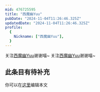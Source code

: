 ```yaml
---
mid: 476725595
title: "西魔幽Yuu"
pubDate: "2024-11-04T11:26:46.325Z"
updatedDate: "2024-11-04T11:26:46.325Z"
profile:
  {
    Nickname: ["西魔幽Yuu"],
  }
---
```


关注[西魔幽Yuu](https://space.bilibili.com/476725595)谢谢喵~ 关注[西魔幽Yuu](https://space.bilibili.com/476725595)谢谢喵~

## 此条目有待补充
你可以在[这里](https://github.com/Yuhanawa/VTuber.ICU/edit/master/src/content/v/西魔幽Yuu/index.md)编辑本文
